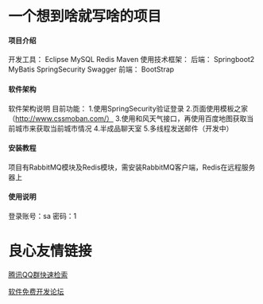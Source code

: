 # 一个想到啥就写啥的项目

#### 项目介绍
开发工具：
    Eclipse
    MySQL
    Redis
    Maven
使用技术框架：
后端：
    Springboot2
    MyBatis
    SpringSecurity
    Swagger
前端：
    BootStrap
#### 软件架构
软件架构说明
目前功能：
    1.使用SpringSecurity验证登录
    2.页面使用模板之家（http://www.cssmoban.com/）
    3.使用和风天气接口，再使用百度地图获取当前城市来获取当前城市情况
    4.半成品聊天室
    5.多线程发送邮件（开发中）


#### 安装教程
项目有RabbitMQ模块及Redis模块，需安装RabbitMQ客户端，Redis在远程服务器上

#### 使用说明
登录账号：sa
密码：1


 # 良心友情链接

[腾讯QQ群快速检索](http://u.720life.cn/s/8cf73f7c)

[软件免费开发论坛](http://u.720life.cn/s/bbb01dc0)